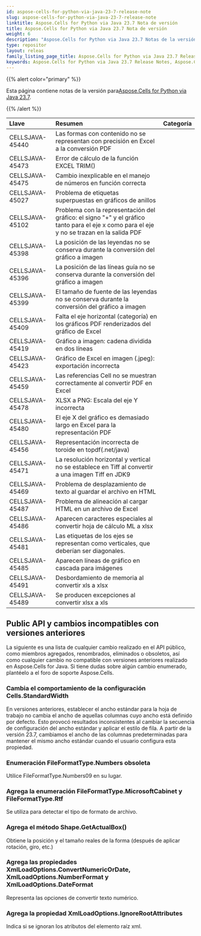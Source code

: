 ```yaml
---
id: aspose-cells-for-python-via-java-23-7-release-note
slug: aspose-cells-for-python-via-java-23-7-release-note
linktitle: Aspose.Cells for Python via Java 23.7 Nota de versión
title: Aspose.Cells for Python via Java 23.7 Nota de versión
weight: 6
description: "Aspose.Cells for Python via Java 23.7 Notas de la versión: las últimas mejoras, nuevas funciones y correcciones"
type: repositor
layout: releas
family_listing_page_title: Aspose.Cells for Python via Java 23.7 Release Note
keywords: Aspose.Cells for Python via Java 23.7 Release Notes, Aspose.Cells for Python via Java 23.7 updates and fixe
---
```

{{% alert color="primary" %}}

 Esta página contiene notas de la versión para[Aspose.Cells for Python via Java 23.7](https://releases.aspose.com/cells/python-java/new-releases/aspose.cells-for-python-via-java-23.7/).

{{% /alert %}}

|**Llave**|**Resumen**|**Categoría**|
| :- | :- | :- |
|CELLSJAVA-45440|Las formas con contenido no se representan con precisión en Excel a la conversión PDF|
|CELLSJAVA-45473|Error de cálculo de la función EXCEL TRIM()|
|CELLSJAVA-45475|Cambio inexplicable en el manejo de números en función correcta|
|CELLSJAVA-45027|Problema de etiquetas superpuestas en gráficos de anillos|
|CELLSJAVA-45102|Problema con la representación del gráfico: el signo "+" y el gráfico tanto para el eje x como para el eje y no se trazan en la salida PDF|
|CELLSJAVA-45398|La posición de las leyendas no se conserva durante la conversión del gráfico a imagen|
|CELLSJAVA-45396|La posición de las líneas guía no se conserva durante la conversión del gráfico a imagen|
|CELLSJAVA-45399|El tamaño de fuente de las leyendas no se conserva durante la conversión del gráfico a imagen|
|CELLSJAVA-45409|Falta el eje horizontal (categoría) en los gráficos PDF renderizados del gráfico de Excel|
|CELLSJAVA-45419|Gráfico a imagen: cadena dividida en dos líneas|
|CELLSJAVA-45423| Gráfico de Excel en imagen (.jpeg): exportación incorrecta|
|CELLSJAVA-45459|Las referencias Cell no se muestran correctamente al convertir PDF en Excel|
|CELLSJAVA-45478|XLSX a PNG: Escala del eje Y incorrecta|
|CELLSJAVA-45480|El eje X del gráfico es demasiado largo en Excel para la representación PDF|
|CELLSJAVA-45456|Representación incorrecta de toroide en topdf(.net/java)|
|CELLSJAVA-45471|La resolución horizontal y vertical no se establece en Tiff al convertir a una imagen Tiff en JDK9|
|CELLSJAVA-45469|Problema de desplazamiento de texto al guardar el archivo en HTML|
|CELLSJAVA-45487|Problema de alineación al cargar HTML en un archivo de Excel|
|CELLSJAVA-45486| Aparecen caracteres especiales al convertir hoja de cálculo ML a xlsx|
|CELLSJAVA-45481|Las etiquetas de los ejes se representan como verticales, que deberían ser diagonales.|
|CELLSJAVA-45485|Aparecen líneas de gráfico en cascada para imágenes|
|CELLSJAVA-45491|Desbordamiento de memoria al convertir xls a xlsx|
|CELLSJAVA-45489|Se producen excepciones al convertir xlsx a xls|

##  **Public API y cambios incompatibles con versiones anteriores**

La siguiente es una lista de cualquier cambio realizado en el API público, como miembros agregados, renombrados, eliminados o obsoletos, así como cualquier cambio no compatible con versiones anteriores realizado en Aspose.Cells for Java. Si tiene dudas sobre algún cambio enumerado, plantéelo a el foro de soporte Aspose.Cells.

###  **Cambia el comportamiento de la configuración Cells.StandardWidth**

En versiones anteriores, establecer el ancho estándar para la hoja de trabajo no cambia el ancho de aquellas columnas cuyo ancho está definido por defecto. Esto provocó resultados inconsistentes al cambiar la secuencia de configuración del ancho estándar y aplicar el estilo de fila. A partir de la versión 23.7, cambiamos el ancho de las columnas predeterminadas para mantener el mismo ancho estándar cuando el usuario configura esta propiedad.

###  **Enumeración FileFormatType.Numbers obsoleta**

Utilice FileFormatType.Numbers09 en su lugar.

###  **Agrega la enumeración FileFormatType.MicrosoftCabinet y FileFormatType.Rtf**

Se utiliza para detectar el tipo de formato de archivo.

###  **Agrega el método Shape.GetActualBox()**

Obtiene la posición y el tamaño reales de la forma (después de aplicar rotación, giro, etc.)

###  **Agrega las propiedades XmlLoadOptions.ConvertNumericOrDate, XmlLoadOptions.NumberFormat y XmlLoadOptions.DateFormat**

Representa las opciones de convertir texto numérico.

###  **Agrega la propiedad XmlLoadOptions.IgnoreRootAttributes**

Indica si se ignoran los atributos del elemento raíz xml.

